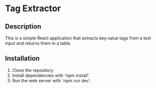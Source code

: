 # Tag Extractor

## Description

This is a simple React application that extracts key:value tags from a text input and returns them in a table.

## Installation

1. Clone the repository
2. Install dependencies with 'npm install'.
3. Run the web server with 'npm run dev'.
